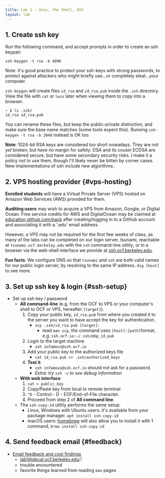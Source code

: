 ```yaml
---
title: Lab 1 - Unix, the Shell, OSS
layout: lab
---
```

## 1. Create ssh key
Run the following command, and accept prompts in order to create an ssh keypair:

	ssh-keygen -t rsa -b 4096
Note: it's good practice to protect your ssh-keys with strong passwords, to protect against attackers who might briefly use...or completely steal...your computer.

`ssh-keygen` will create files `id_rsa`  and `id_rsa.pub` inside the `.ssh` directory.  View the file with `cat` or `less` later when viewing them to copy into a browser.
```
~ $ ls .ssh/
id_rsa id_rsa.pub
```
You can rename these files, but keep the public-private distinction, and make sure the base name matches (some tools expect this). Running `ssh-keygen -t rsa -b 2048` instead is OK too.

**Note**: 1024-bit RSA keys are considered too short nowadays. They are not *yet* broken, but have no margin for safety. DSA and its cousin ECDSA are considered secure, but have some secondary security risks. I make it a policy not to use them, though I'll likely never be bitten by corner cases. New implementations of ssh include new algorithms.

## 2. VPS hosting provider {#vps-hosting}
**Enrolled students** will have a Virtual Private Server (VPS) hosted on Amazon Web Services (AWS) provided for them.

**Auditing users** may wish to acquire a VPS from Amazon, Google, or Digital Ocean. Free service credits for AWS and DigitalOcean may be claimed at [education.github.com/pack](https://education.github.com/pack) after creating/logging in to a GitHub account and associating it with a '.edu' email address. 

However, a VPS may not be required for the first few weeks of class, as many of the labs can be completed on our login server, tsunami, reachable at `tsunami.ocf.berkeley.edu` with the `ssh` command-line utility, or in a browser via the web-shell interface we provide at [ssh.ocf.berkeley.edu](https://ssh.ocf.berkeley.edu).

**Fun facts**:  We configure DNS so that `tsunami` and `ssh` are both valid names for our public login server, by resolving to the same IP address. `dig [host]` to see more.

## 3. Set up ssh key & login {#ssh-setup}
- Set up ssh key / password
	- **All command-line** (e.g. from the OCF to VPS or your computer's shell to OCF or VPS, hereafter `[target]`). 
		1. Copy your public key, `id_rsa.pub` from where you created it to the server you want to have accept the key for authentication.
			- `scp .ssh/id_rsa.pub [target]:`
				- read `man scp`, the command uses `[host]:[path]`format, e.g. `ssh.ocf.io:~/.ssh/mbp_id.pub`
		2. Login to the target machine
			- `ssh infamous@ssh.ocf.io`
		3. Add your public key to the authorized keys file
 			- `cat id_rsa.pub >> .ssh/authorized_keys`
 		4. **Test it**
	 		- `ssh infamous@ssh.ocf.io` should not ask for a password.
	 		- *Extra: try `ssh -v` to see debug information*
	- **With web interface**
		1. `cat > public_key`
		2. Copy/Paste key from local to remote terminal
		3. `^D` - Control - D - EOF/End-of-File character.
		4. Proceed from step 2 of **All command line**.
	- The `ssh-copy-id` utility performs the same setup. 
		- Linux, Windows with Ubuntu users: it's available from your package manager. `apt install ssh-copy-id`
		- macOS users: [homebrew](https://brew.sh) will also allow you to install it with 1 command, `brew install ssh-copy-id`

## 4. Send feedback email {#feedback}
  - [Email feedback and cool findings](mailto:lab1@decal.ocf.berkeley.edu)
	  - lab1@decal.ocf.berkeley.edu⧸⧸
	  - trouble encountered
	  - favorite things learned from reading `man` pages
